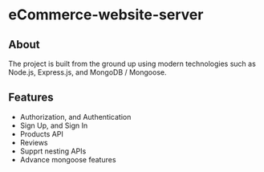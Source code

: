 # eCommerce-website-server
## About
The project is built from the ground up using modern technologies such as Node.js, Express.js, and MongoDB / Mongoose.

## Features
- Authorization, and Authentication
- Sign Up, and Sign In
- Products API
- Reviews
- Supprt nesting APIs
- Advance mongoose features
